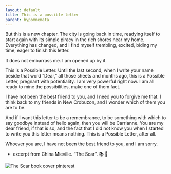 ```yaml
---
layout: default
title: This is a possible letter
parent: hypomnemata
---
```

But this is a new chapter. The city is going back in time, readying itself to start again with its simple piracy in the rich shores near my home. Everything has changed, and I find myself trembling, excited, biding my time, eager to finish this letter.

It does not embarrass me. I am opened up by it.

This is a Possible Letter. Until the last second, when I write your name beside that word “Dear,” all those sheets and months ago, this is a Possible Letter, pregnant with potentiality. I am very powerful right now. I am all ready to mine the possibilities, make one of them fact.

I have not been the best friend to you, and I need you to forgive me that. I think back to my friends in New Crobuzon, and I wonder which of them you are to be.

And if I want this letter to be a remembrance, to be something with which to say goodbye instead of hello again, then you will be Carrianne. You are my dear friend, if that is so, and the fact that I did not know you when I started to write you this letter means nothing. This is a Possible Letter, after all.

Whoever you are, I have not been the best friend to you, and I am sorry.


- excerpt from China Mieville. “The Scar”. 📚 💬

![The Scar book cover pinterest](https://7robots.micro.blog/uploads/2024/aa690bd690.jpg "The Scar book cover pinterest")

